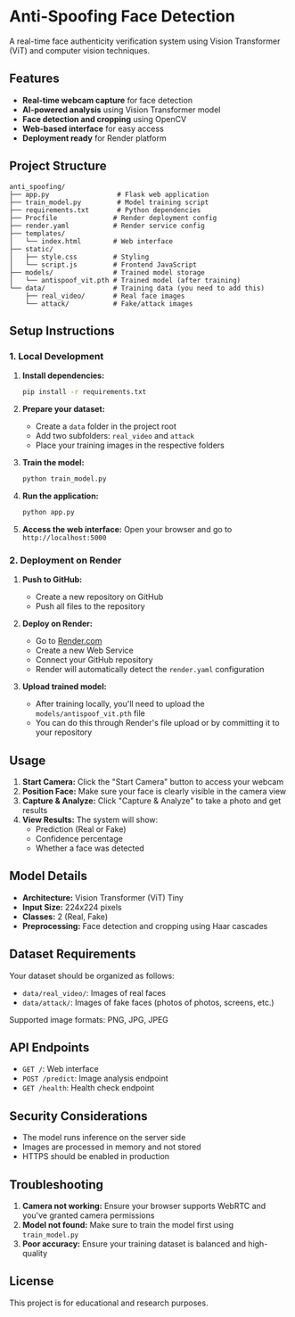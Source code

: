 # Anti-Spoofing Face Detection

A real-time face authenticity verification system using Vision Transformer (ViT) and computer vision techniques.

## Features

- **Real-time webcam capture** for face detection
- **AI-powered analysis** using Vision Transformer model
- **Face detection and cropping** using OpenCV
- **Web-based interface** for easy access
- **Deployment ready** for Render platform

## Project Structure

```
anti_spoofing/
├── app.py                 # Flask web application
├── train_model.py         # Model training script
├── requirements.txt       # Python dependencies
├── Procfile              # Render deployment config
├── render.yaml           # Render service config
├── templates/
│   └── index.html        # Web interface
├── static/
│   ├── style.css         # Styling
│   └── script.js         # Frontend JavaScript
├── models/               # Trained model storage
│   └── antispoof_vit.pth # Trained model (after training)
└── data/                 # Training data (you need to add this)
    ├── real_video/       # Real face images
    └── attack/           # Fake/attack images
```

## Setup Instructions

### 1. Local Development

1. **Install dependencies:**
   ```bash
   pip install -r requirements.txt
   ```

2. **Prepare your dataset:**
   - Create a `data` folder in the project root
   - Add two subfolders: `real_video` and `attack`
   - Place your training images in the respective folders

3. **Train the model:**
   ```bash
   python train_model.py
   ```

4. **Run the application:**
   ```bash
   python app.py
   ```

5. **Access the web interface:**
   Open your browser and go to `http://localhost:5000`

### 2. Deployment on Render

1. **Push to GitHub:**
   - Create a new repository on GitHub
   - Push all files to the repository

2. **Deploy on Render:**
   - Go to [Render.com](https://render.com)
   - Create a new Web Service
   - Connect your GitHub repository
   - Render will automatically detect the `render.yaml` configuration

3. **Upload trained model:**
   - After training locally, you'll need to upload the `models/antispoof_vit.pth` file
   - You can do this through Render's file upload or by committing it to your repository

## Usage

1. **Start Camera:** Click the "Start Camera" button to access your webcam
2. **Position Face:** Make sure your face is clearly visible in the camera view
3. **Capture & Analyze:** Click "Capture & Analyze" to take a photo and get results
4. **View Results:** The system will show:
   - Prediction (Real or Fake)
   - Confidence percentage
   - Whether a face was detected

## Model Details

- **Architecture:** Vision Transformer (ViT) Tiny
- **Input Size:** 224x224 pixels
- **Classes:** 2 (Real, Fake)
- **Preprocessing:** Face detection and cropping using Haar cascades

## Dataset Requirements

Your dataset should be organized as follows:
- `data/real_video/`: Images of real faces
- `data/attack/`: Images of fake faces (photos of photos, screens, etc.)

Supported image formats: PNG, JPG, JPEG

## API Endpoints

- `GET /`: Web interface
- `POST /predict`: Image analysis endpoint
- `GET /health`: Health check endpoint

## Security Considerations

- The model runs inference on the server side
- Images are processed in memory and not stored
- HTTPS should be enabled in production

## Troubleshooting

1. **Camera not working:** Ensure your browser supports WebRTC and you've granted camera permissions
2. **Model not found:** Make sure to train the model first using `train_model.py`
3. **Poor accuracy:** Ensure your training dataset is balanced and high-quality

## License

This project is for educational and research purposes.
